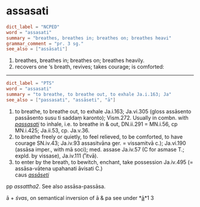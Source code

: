 # assasati

``` toml
dict_label = "NCPED"
word = "assasati"
summary = "breathes, breathes in; breathes on; breathes heavi"
grammar_comment = "pr. 3 sg."
see_also = ["assāsati"]
```

1. breathes, breathes in; breathes on; breathes heavily.
2. recovers one ‘s breath, revives; takes courage; is comforted:

--------------------

``` toml
dict_label = "PTS"
word = "assasati"
summary = "to breathe, to breathe out, to exhale Ja.i.163; Ja"
see_also = ["passasati", "assāseti", "ā"]
```

1. to breathe, to breathe out, to exhale Ja.i.163; Ja.vi.305 (gloss assāsento passāsento susu ti saddaṃ karonto); Vism.272. Usually in combn. with *[passasati](passasati.md)* to inhale, i.e. to breathe in & out, DN.ii.291 = MN.i.56, cp MN.i.425; Ja.ii.53, cp. Ja.v.36.
2. to breathe freely or quietly, to feel relieved, to be comforted, to have courage SN.iv.43; Ja.iv.93 assasitvāna ger. = vissamitvā c.); Ja.vi.190 (assāsa imper., with mā soci); med. assase Ja.iv.57 (C for asmase T.; expld. by vissase), Ja.iv.111 (˚itvā).
3. to enter by the breath, to bewitch, enchant, take possession Ja.iv.495 (= assāsa\-vātena upahanati āvisati C.)  
   caus *[assāseti](assāseti.md)*

pp *assattha2*. See also assāsa\-passāsa.

ā \+ *śvas*, on semantical inversion of ā & pa see under *[ā](ā.md)*1 3

